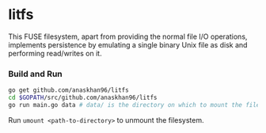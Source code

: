 # litfs

This FUSE filesystem, apart from providing the normal file I/O operations, implements persistence by emulating a single binary Unix file as disk and performing read/writes on it.

### Build and Run

```bash
go get github.com/anaskhan96/litfs
cd $GOPATH/src/github.com/anaskhan96/litfs
go run main.go data # data/ is the directory on which to mount the filesystem on
```

Run `umount <path-to-directory>` to unmount the filesystem.